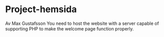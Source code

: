 # Project-hemsida
Av Max Gustafsson
You need to host the website with a server capable of supporting PHP to make the welcome page function properly.
